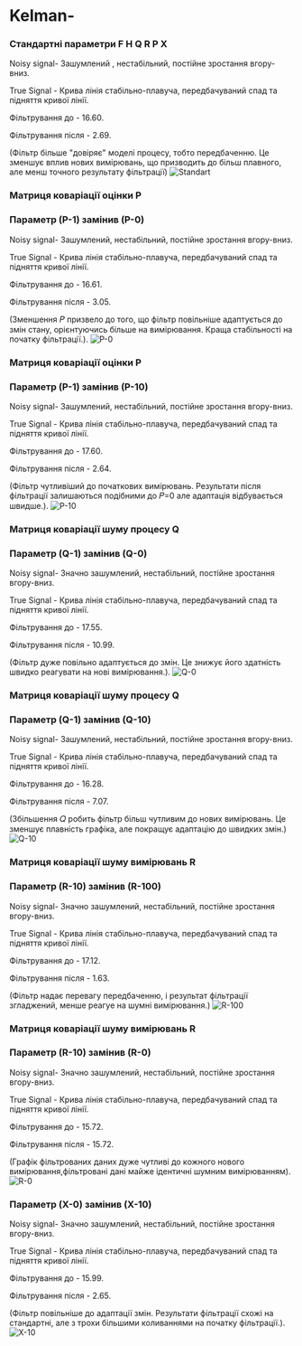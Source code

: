 # Kelman-

### Стандартні параметри F H Q R P X 
Noisy signal- Зашумлений , нестабільний, постійне зростання вгору-вниз.

True Signal - Крива лінія стабільно-плавуча, передбачуваний спад та підняття кривої лінії.

Фільтрування до - 16.60.

Фільтрування після - 2.69.

(Фільтр більше "довіряє" моделі процесу, тобто передбаченню. Це зменшує вплив нових вимірювань, що призводить до більш плавного, але менш точного результату фільтрації)
![Standart](https://github.com/user-attachments/assets/341ede50-c043-4f22-91be-d80af03b7044)




### Матриця коваріації оцінки P

### Параметр (P-1) замінив (P-0)

Noisy signal- Зашумлений, нестабільний, постійне зростання вгору-вниз.

True Signal - Крива лінія стабільно-плавуча, передбачуваний спад та підняття кривої лінії. 

Фільтрування до - 16.61.

Фільтрування після - 3.05.

(Зменшення 𝑃 призвело до того, що фільтр повільніше адаптується до змін стану, орієнтуючись більше на вимірювання. Краща стабільності на початку фільтрації.).
![P-0](https://github.com/user-attachments/assets/42dce660-cdbb-42da-bf7b-870aa0173bcc)





### Матриця коваріації оцінки P

### Параметр (P-1) замінив (P-10) 

Noisy signal- Зашумлений, нестабільний, постійне зростання вгору-вниз.

True Signal - Крива лінія стабільно-плавуча, передбачуваний спад та підняття кривої лінії.

Фільтрування до - 17.60.

Фільтрування після - 2.64.

(Фільтр чутливіший до початкових вимірювань. Результати після фільтрації залишаються подібними до 
𝑃=0 але адаптація відбувається швидше.).
![P-10](https://github.com/user-attachments/assets/69cdc666-d66a-4b6b-bb77-407d5983707a)




### Матриця коваріації шуму процесу Q

### Параметр (Q-1) замінив (Q-0)

Noisy signal- Значно зашумлений, нестабільний, постійне зростання вгору-вниз.

True Signal - Крива лінія стабільно-плавуча, передбачуваний спад та підняття кривої лінії. 

Фільтрування до - 17.55.

Фільтрування після - 10.99.

(Фільтр дуже повільно адаптується до змін. Це знижує його здатність швидко реагувати на нові вимірювання.).
![Q-0](https://github.com/user-attachments/assets/b8737327-2c81-4b82-af49-6184b55f5809)




### Матриця коваріації шуму процесу Q

### Параметр (Q-1) замінив (Q-10)

Noisy signal- Зашумлений, нестабільний, постійне зростання вгору-вниз.

True Signal - Крива лінія стабільно-плавуча, передбачуваний спад та підняття кривої лінії. 

Фільтрування до - 16.28.

Фільтрування після - 7.07.

(Збільшення 𝑄 робить фільтр більш чутливим до нових вимірювань. Це зменшує плавність графіка, але покращує адаптацію до швидких змін.)
![Q-10](https://github.com/user-attachments/assets/d5aed7a0-789a-443c-9d40-ff1e590ede15)




### Матриця коваріації шуму вимірювань R

### Параметр (R-10) замінив (R-100)

Noisy signal- Значно зашумлений, нестабільний, постійне зростання вгору-вниз.

True Signal - Крива лінія стабільно-плавуча, передбачуваний спад та підняття кривої лінії. 

Фільтрування до - 17.12.

Фільтрування після - 1.63.

(Фільтр надає перевагу передбаченню, і результат фільтрації згладжений, менше реагуе на шумні вимірювання.) 
![R-100](https://github.com/user-attachments/assets/0a4cf984-d48b-48ec-9c8c-77bf0301e12d)




### Матриця коваріації шуму вимірювань R

### Параметр (R-10) замінив (R-0)

Noisy signal- Значно зашумлений, нестабільний, постійне зростання вгору-вниз.

True Signal - Крива лінія стабільно-плавуча, передбачуваний спад та підняття кривої лінії. 

Фільтрування до - 15.72.

Фільтрування після - 15.72.

(Графік фільтрованих даних дуже чутливі до кожного нового вимірювання,фільтровані дані майже ідентичні шумним вимірюванням).
![R-0](https://github.com/user-attachments/assets/718fda8d-05aa-429a-9f47-3bba132ac69a)




### Параметр (X-0) замінив (X-10)
Noisy signal- Значно зашумлений, нестабільний, постійне зростання вгору-вниз.

True Signal - Крива лінія стабільно-плавуча, передбачуваний спад та підняття кривої лінії. 

Фільтрування до - 15.99.

Фільтрування після - 2.65.

(Фільтр повільніше до адаптації змін. Результати фільтрації схожі на стандартні, але з трохи більшими коливаннями на початку фільтрації.).
![X-10](https://github.com/user-attachments/assets/a921a13a-a3c0-4824-96e2-993021824bab)
